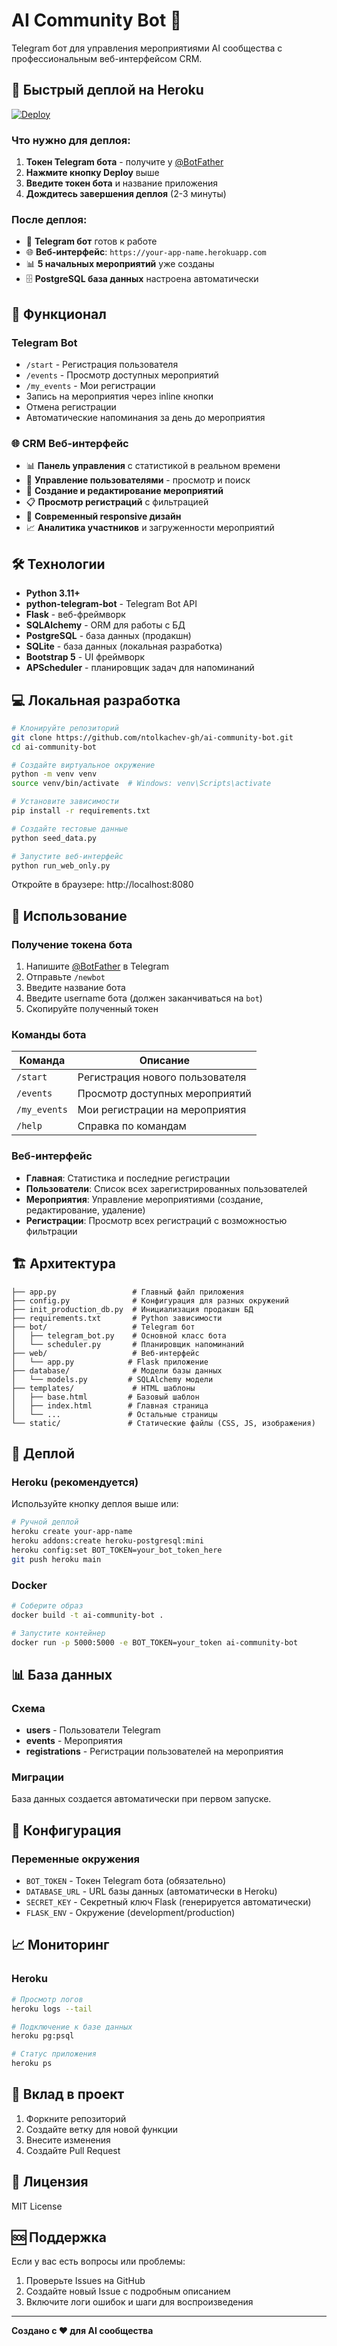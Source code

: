 # AI Community Bot 🤖

Telegram бот для управления мероприятиями AI сообщества с профессиональным веб-интерфейсом CRM.

## 🚀 Быстрый деплой на Heroku

[![Deploy](https://www.herokucdn.com/deploy/button.svg)](https://heroku.com/deploy?template=https://github.com/ntolkachev-gh/ai-community-bot)

### Что нужно для деплоя:
1. **Токен Telegram бота** - получите у [@BotFather](https://t.me/BotFather)
2. **Нажмите кнопку Deploy** выше
3. **Введите токен бота** и название приложения
4. **Дождитесь завершения деплоя** (2-3 минуты)

### После деплоя:
- 🤖 **Telegram бот** готов к работе
- 🌐 **Веб-интерфейс**: `https://your-app-name.herokuapp.com`
- 📊 **5 начальных мероприятий** уже созданы
- 🗄️ **PostgreSQL база данных** настроена автоматически

## 📱 Функционал

### Telegram Bot
- `/start` - Регистрация пользователя
- `/events` - Просмотр доступных мероприятий  
- `/my_events` - Мои регистрации
- Запись на мероприятия через inline кнопки
- Отмена регистрации
- Автоматические напоминания за день до мероприятия

### 🌐 CRM Веб-интерфейс
- 📊 **Панель управления** с статистикой в реальном времени
- 👥 **Управление пользователями** - просмотр и поиск
- 📅 **Создание и редактирование мероприятий**
- 📋 **Просмотр регистраций** с фильтрацией
- 🎨 **Современный responsive дизайн**
- 📈 **Аналитика участников** и загруженности мероприятий

## 🛠️ Технологии

- **Python 3.11+**
- **python-telegram-bot** - Telegram Bot API
- **Flask** - веб-фреймворк
- **SQLAlchemy** - ORM для работы с БД
- **PostgreSQL** - база данных (продакшн)
- **SQLite** - база данных (локальная разработка)
- **Bootstrap 5** - UI фреймворк
- **APScheduler** - планировщик задач для напоминаний

## 💻 Локальная разработка

```bash
# Клонируйте репозиторий
git clone https://github.com/ntolkachev-gh/ai-community-bot.git
cd ai-community-bot

# Создайте виртуальное окружение
python -m venv venv
source venv/bin/activate  # Windows: venv\Scripts\activate

# Установите зависимости
pip install -r requirements.txt

# Создайте тестовые данные
python seed_data.py

# Запустите веб-интерфейс
python run_web_only.py
```

Откройте в браузере: http://localhost:8080

## 🎯 Использование

### Получение токена бота
1. Напишите [@BotFather](https://t.me/BotFather) в Telegram
2. Отправьте `/newbot`
3. Введите название бота
4. Введите username бота (должен заканчиваться на `bot`)
5. Скопируйте полученный токен

### Команды бота
| Команда | Описание |
|---------|----------|
| `/start` | Регистрация нового пользователя |
| `/events` | Просмотр доступных мероприятий |
| `/my_events` | Мои регистрации на мероприятия |
| `/help` | Справка по командам |

### Веб-интерфейс
- **Главная**: Статистика и последние регистрации
- **Пользователи**: Список всех зарегистрированных пользователей
- **Мероприятия**: Управление мероприятиями (создание, редактирование, удаление)
- **Регистрации**: Просмотр всех регистраций с возможностью фильтрации

## 🏗️ Архитектура

```
├── app.py                 # Главный файл приложения
├── config.py              # Конфигурация для разных окружений
├── init_production_db.py  # Инициализация продакшн БД
├── requirements.txt       # Python зависимости
├── bot/                   # Telegram бот
│   ├── telegram_bot.py    # Основной класс бота
│   └── scheduler.py       # Планировщик напоминаний
├── web/                   # Веб-интерфейс
│   └── app.py            # Flask приложение
├── database/              # Модели базы данных
│   └── models.py         # SQLAlchemy модели
├── templates/             # HTML шаблоны
│   ├── base.html         # Базовый шаблон
│   ├── index.html        # Главная страница
│   └── ...               # Остальные страницы
└── static/               # Статические файлы (CSS, JS, изображения)
```

## 🚀 Деплой

### Heroku (рекомендуется)
Используйте кнопку деплоя выше или:

```bash
# Ручной деплой
heroku create your-app-name
heroku addons:create heroku-postgresql:mini
heroku config:set BOT_TOKEN=your_bot_token_here
git push heroku main
```

### Docker
```bash
# Соберите образ
docker build -t ai-community-bot .

# Запустите контейнер
docker run -p 5000:5000 -e BOT_TOKEN=your_token ai-community-bot
```

## 📊 База данных

### Схема
- **users** - Пользователи Telegram
- **events** - Мероприятия
- **registrations** - Регистрации пользователей на мероприятия

### Миграции
База данных создается автоматически при первом запуске.

## 🔧 Конфигурация

### Переменные окружения
- `BOT_TOKEN` - Токен Telegram бота (обязательно)
- `DATABASE_URL` - URL базы данных (автоматически в Heroku)
- `SECRET_KEY` - Секретный ключ Flask (генерируется автоматически)
- `FLASK_ENV` - Окружение (development/production)

## 📈 Мониторинг

### Heroku
```bash
# Просмотр логов
heroku logs --tail

# Подключение к базе данных
heroku pg:psql

# Статус приложения
heroku ps
```

## 🤝 Вклад в проект

1. Форкните репозиторий
2. Создайте ветку для новой функции
3. Внесите изменения
4. Создайте Pull Request

## 📄 Лицензия

MIT License

## 🆘 Поддержка

Если у вас есть вопросы или проблемы:
1. Проверьте Issues на GitHub
2. Создайте новый Issue с подробным описанием
3. Включите логи ошибок и шаги для воспроизведения

---

**Создано с ❤️ для AI сообщества**
